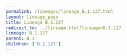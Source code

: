 ```yaml
---
permalink: /lineages/lineage_B.1.127.html
layout: lineage_page
title: Lineage B.1.127
redirect_to: ../lineage.html?lineage=B.1.127
lineage: B.1.127
parent: B.1
children: ['B.1.127']
---
```

